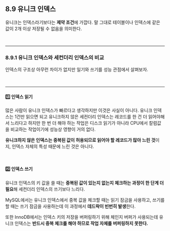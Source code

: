 ## 8.9 유니크 인덱스
유니크는 인덱스라기보다는 **제약 조건**에 가깝다. 말 그대로 테이블이나 인덱스에 같은 값이 2개 이상 저장될 수 없음을 의미한다.

<br>

---

### 8.9.1 유니크 인덱스와 세컨더리 인덱스의 비교
인덱스의 구조상 아무런 차이가 없지만 일기와 쓰기를 성능 관점에서 살펴보자.

<br>

---

#### 1️⃣ 인덱스 읽기
많은 사람이 유니크 인덱스가 빠르다고 생각하지만 이것은 사실이 아니다. 유니크 인덱스는 1건만 읽으면 되고 유니크하지 않은 세컨더리 인덱스는 레코드를 한 건 더 읽어야해서 느리다고 하지만 한 번 더 해야 하는 작업은 디스크 읽기가 아니라 CPU에서 칼럼값을 비교하는 작업이기에 성능상 영향이 거의 없다.

**유니크하지 않은 인덱스는 중복된 값이 허용되므로 읽어야 할 레코드가 많아 느린 것**이지, 인덱스 자체의 특성 때문에 느린 것은 아니다.

<br>

#### 2️⃣ 인덱스 쓰기
유니크 인덱스의 키 값을 쓸 때는 **중복된 값이 있는지 없는지 체크하는 과정이 한 단계 더 필요**해 세컨더리 인덱스의 쓰기보다 느리다.

MySQL에서는 유니크 인덱스에서 중복 값을 체크할 때는 읽기 잠금을 사용하고, 쓰기를 할 때는 쓰기 잠금을 사용하는데 이 과정에서 **데드락이 빈번히 발생**한다.

또한 InnoDB에서는 인덱스 키의 저장을 버퍼링하기 위해 체인지 버퍼가 사용되는데 유니크 인덱스는 **반드시 중복 체크를 해야 하므로 작업 자체를 버퍼링하지 못한다.**
